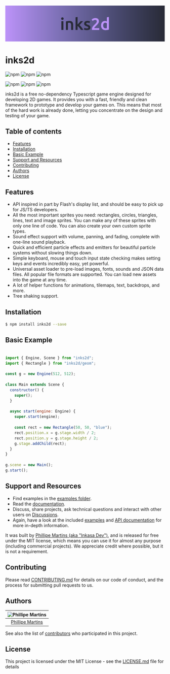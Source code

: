 ![inks2d](.readme/header.png)

# inks2d <!-- omit in toc -->

![npm](https://badgen.net/npm/v/inks2d)
![npm](https://badgen.net/bundlephobia/minzip/inks2d)
![npm](https://badgen.net/npm/dt/inks2d)

![npm](https://badgen.net/github/stars/inkasadev/inks2d)
![npm](https://badgen.net/bundlephobia/dependency-count/inks2d)
![npm](https://badgen.net/npm/license/inks2d)

inks2d is a free no-dependency Typescript game engine designed for developing 2D games. It provides you with a fast, friendly and clean framework to prototype and develop your games on. This means that most of the hard work is already done, letting you concentrate on the design and testing of your game.

## Table of contents <!-- omit in toc -->
- [Features](#features)
- [Installation](#installation)
- [Basic Example](#basic-example)
- [Support and Resources](#support-and-resources)
- [Contributing](#contributing)
- [Authors](#authors)
- [License](#license)

## Features

- API inspired in part by Flash's display list, and should be easy to pick up for JS/TS developers.
- All the most important sprites you need: rectangles, circles, triangles, lines, text and image sprites. You can make any of these sprites with only one line of code. You can also create your own custom sprite types.
- Sound effect support with volume, panning, and fading, complete with one-line sound playback.
- Quick and efficient particle effects and emitters for beautiful particle systems without slowing things down.
- Simple keyboard, mouse and touch input state checking makes setting keys and events incredibly easy, yet powerful.
- Universal asset loader to pre-load images, fonts, sounds and JSON data files. All popular file formats are supported. You can load new assets into the game at any time.
- A lot of helper functions for animations, tilemaps, text, backdrops, and more.
- Tree shaking support.

## Installation

```sh
$ npm install inks2d --save
```

## Basic Example

```js

import { Engine, Scene } from "inks2d";
import { Rectangle } from "inks2d/geom";

const g = new Engine(512, 512);

class Main extends Scene {
  constructor() {
    super();
  }

  async start(engine: Engine) {
    super.start(engine);

    const rect = new Rectangle(50, 50, "blue");
    rect.position.x = g.stage.width / 2;
    rect.position.y = g.stage.height / 2;
    g.stage.addChild(rect);
  }
}

g.scene = new Main();
g.start();

```

## Support and Resources

- Find examples in the [examples folder](https://github.com/inkasadev/inks2d/tree/main/packages/examples).
- Read the [documentation](https://github.com/inkasadev/inks2d/tree/main/packages/lib/docs).
- Discuss, share projects, ask technical questions and interact with other users on [Discussions](https://github.com/inkasadev/inks2d/discussions).
- Again, have a look at the included [examples](https://github.com/inkasadev/inks2d/tree/main/packages/examples) and [API documentation](https://github.com/inkasadev/inks2d/tree/main/packages/lib/docs) for more in-depth information.

It was built by [Phillipe Martins (aka "Inkasa Dev")](https://github.com/inkasadev), and is released for free under the MIT license, which means you can use it for almost any purpose (including commercial projects). We appreciate credit where possible, but it is not a requirement.

## Contributing

Please read
[CONTRIBUTING.md](https://github.com/inkasadev/inks2d/blob/master/.github/CONTRIBUTING.md) for
details on our code of conduct, and the process for submitting pull requests to
us.

## Authors

| ![Phillipe Martins](https://avatars.githubusercontent.com/u/7750404?v=4&s=150) |
| :----------------------------------------------------------------------------: |
|               [Phillipe Martins](https://github.com/inkasadev/)                |

See also the list of
[contributors](https://github.com/inkasadev/inks2d/contributors) who
participated in this project.

## License

This project is licensed under the MIT License - see the
[LICENSE.md](LICENSE.md) file for details




